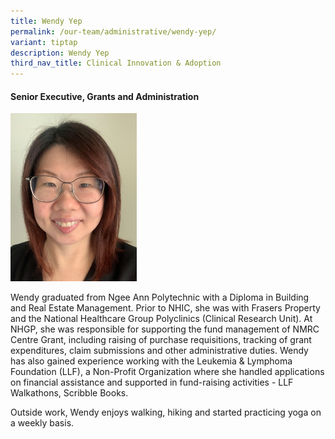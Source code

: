 ```yaml
---
title: Wendy Yep
permalink: /our-team/administrative/wendy-yep/
variant: tiptap
description: Wendy Yep
third_nav_title: Clinical Innovation & Adoption
---
```

<h4><strong>Senior Executive, Grants and Administration</strong></h4>
<p></p>
<div class="isomer-image-wrapper">
<img style="width: 40%;" height="auto" width="100%" alt="Wendy Yep" src="/images/About/Our Team/Clinical Innovation &amp; Adoption/WendyYep_Bio.jpg">
</div>
<p>Wendy graduated from Ngee Ann Polytechnic with a Diploma in Building and
Real Estate Management. Prior to NHIC, she was with Frasers Property and
the National Healthcare Group Polyclinics (Clinical Research Unit). At
NHGP, she was responsible for supporting the fund management of NMRC Centre
Grant, including raising of purchase requisitions, tracking of grant expenditures,
claim submissions and other administrative duties. Wendy has also gained
experience working with the Leukemia &amp; Lymphoma Foundation (LLF), a
Non-Profit Organization where she handled applications on financial assistance
and supported in fund-raising activities - LLF Walkathons, Scribble Books.&nbsp;&nbsp;&nbsp;</p>
<p>Outside work, Wendy enjoys walking, hiking and started practicing yoga
on a weekly basis.</p>